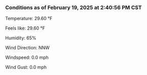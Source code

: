 ### Conditions as of February 19, 2025 at 2:40:56 PM CST 

Temperature: 29.60 &deg;F

Feels like: 29.60 &deg;F

Humidity: 65%

Wind Direction: NNW

Windspeed: 0.0 mph

Wind Gust: 0.0 mph

